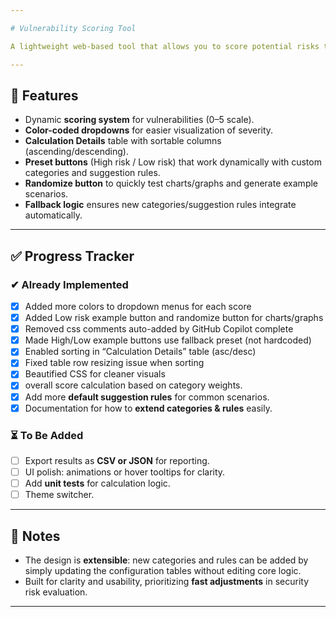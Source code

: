 ```yaml
---

# Vulnerability Scoring Tool

A lightweight web-based tool that allows you to score potential risks to a company and determine how soon they should be addressed. It also provides potential solutions and visual insights for decision-making.

---
```


## 🚀 Features

* Dynamic **scoring system** for vulnerabilities (0–5 scale).
* **Color-coded dropdowns** for easier visualization of severity.
* **Calculation Details** table with sortable columns (ascending/descending).
* **Preset buttons** (High risk / Low risk) that work dynamically with custom categories and suggestion rules.
* **Randomize button** to quickly test charts/graphs and generate example scenarios.
* **Fallback logic** ensures new categories/suggestion rules integrate automatically.

---

## ✅ Progress Tracker

### ✔ Already Implemented

* [x] Added more colors to dropdown menus for each score
* [x] Added Low risk example button and randomize button for charts/graphs
* [x] Removed css comments auto-added by GitHub Copilot complete
* [x] Made High/Low example buttons use fallback preset (not hardcoded)
* [x] Enabled sorting in “Calculation Details” table (asc/desc)
* [x] Fixed table row resizing issue when sorting
* [x] Beautified CSS for cleaner visuals
* [x] overall score calculation based on category weights.
* [x] Add more **default suggestion rules** for common scenarios.
* [x] Documentation for how to **extend categories & rules** easily.

### ⏳ To Be Added

* [ ] Export results as **CSV or JSON** for reporting.
* [ ] UI polish: animations or hover tooltips for clarity.
* [ ] Add **unit tests** for calculation logic.
* [ ] Theme switcher.

---

## 📌 Notes

* The design is **extensible**: new categories and rules can be added by simply updating the configuration tables without editing core logic.
* Built for clarity and usability, prioritizing **fast adjustments** in security risk evaluation.

---
